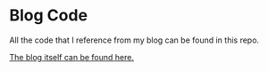 # Blog Code

All the code that I reference from my blog can be found in this repo.

[The blog itself can be found here.](https://cas-e.github.io/index.html)

